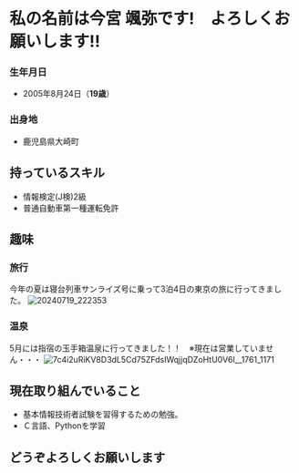 # 私の名前は今宮 颯弥です!　よろしくお願いします!!
### 生年月日
- 2005年8月24日（**19歳**）
### 出身地
- 鹿児島県大崎町
## 持っているスキル
- 情報検定(J検)2級
- 普通自動車第一種運転免許
## 趣味
### 旅行
今年の夏は寝台列車サンライズ号に乗って3泊4日の東京の旅に行ってきました。
![20240719_222353](https://github.com/user-attachments/assets/7939453b-5adb-4baf-b40b-2bbcff7ac7e5)


### 温泉
5月には指宿の玉手箱温泉に行ってきました！！　※現在は営業していません・・・
![7c4i2uRiKV8D3dL5Cd75ZFdsIWqjjqDZoHtU0V6l__1761_1171](https://github.com/user-attachments/assets/a080237f-bb3c-4354-9ba9-5171a1646dd7)

## 現在取り組んでいること
- 基本情報技術者試験を習得するための勉強。
- Ｃ言語、Pythonを学習

## どうぞよろしくお願いします
